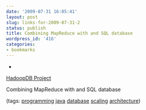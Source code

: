 ```yaml
---
date: '2009-07-31 16:05:41'
layout: post
slug: links-for-2009-07-31-2
status: publish
title: Combining MapReduce with and SQL database
wordpress_id: '416'
categories:
- bookmarks
---
```


  * 
                

[HadoopDB Project](http://db.cs.yale.edu/hadoopdb/hadoopdb.html)


                

Combining MapReduce with and SQL database


                

(tags: [programming](http://delicious.com/eob/programming) [java](http://delicious.com/eob/java) [database](http://delicious.com/eob/database) [scaling](http://delicious.com/eob/scaling) [architecture](http://delicious.com/eob/architecture))


            
